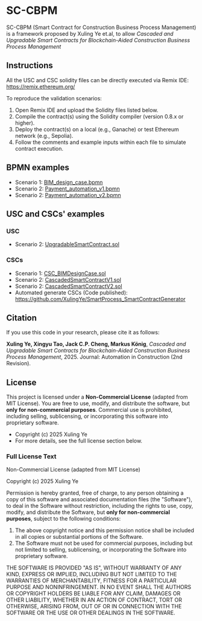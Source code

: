 # SC-CBPM

SC-CBPM (Smart Contract for Construction Business Process Management) is a framework proposed by Xuling Ye et.al, to allow *Cascaded and Upgradable Smart Contracts for Blockchain-Aided Construction Business Process Management*

## Instructions
All the USC and CSC solidity files can be directly executed via Remix IDE: https://remix.ethereum.org/ 

To reproduce the validation scenarios:

1. Open Remix IDE and upload the Solidity files listed below.  
2. Compile the contract(s) using the Solidity compiler (version 0.8.x or higher).  
3. Deploy the contract(s) on a local (e.g., Ganache) or test Ethereum network (e.g., Sepolia).  
4. Follow the comments and example inputs within each file to simulate contract execution.


## BPMN examples
- Scenario 1: [BIM_design_case.bpmn](https://github.com/XulingYe/SC-CBPM/blob/main/Scenario%201%20-%20BIM-based%20design%20collaboration/BIM_design_case.bpmn)
- Scenario 2: [Payment_automation_v1.bpmn](https://github.com/XulingYe/SC-CBPM/blob/main/Scenario%202%20-%20Construction%20payment%20automation/Payment_automation_v1.bpmn)
- Scenario 2: [Payment_automation_v2.bpmn](https://github.com/XulingYe/SC-CBPM/blob/main/Scenario%202%20-%20Construction%20payment%20automation/Payment_automation_v2.bpmn)

## USC and CSCs' examples
### USC
- Scenario 2: [UpgradableSmartContract.sol](https://github.com/XulingYe/SC-CBPM/blob/main/Scenario%202%20-%20Construction%20payment%20automation/Proposed%20Solution%20(New)/UpgradableSmartContract.sol)
### CSCs
- Scenario 1: [CSC_BIMDesignCase.sol](https://github.com/XulingYe/SC-CBPM/blob/main/Scenario%201%20-%20BIM-based%20design%20collaboration/CSC_BIMDesignCase.sol)
- Scenario 2: [CascadedSmartContractV1.sol](https://github.com/XulingYe/SC-CBPM/blob/main/Scenario%202%20-%20Construction%20payment%20automation/Proposed%20Solution%20(New)/CascadedSmartContractV1.sol)
- Scenario 2: [CascadedSmartContractV2.sol](https://github.com/XulingYe/SC-CBPM/blob/main/Scenario%202%20-%20Construction%20payment%20automation/Proposed%20Solution%20(New)/CascadedSmartContractV2.sol)
- Automated generate CSCs (Code published): https://github.com/XulingYe/SmartProcess_SmartContractGenerator

## Citation

If you use this code in your research, please cite it as follows:

**Xuling Ye, Xingyu Tao, Jack C.P. Cheng, Markus König**, *Cascaded and Upgradable Smart Contracts for Blockchain-Aided Construction Business Process Management*, 2025. Journal: Automation in Construction (2nd Revision).

## License

This project is licensed under a **Non-Commercial License** (adapted from MIT License). You are free to use, modify, and distribute the software, but **only for non-commercial purposes**. Commercial use is prohibited, including selling, sublicensing, or incorporating this software into proprietary software.

* Copyright (c) 2025 Xuling Ye
* For more details, see the full license section below.

### Full License Text

Non-Commercial License (adapted from MIT License)

Copyright (c) 2025 Xuling Ye

Permission is hereby granted, free of charge, to any person obtaining a copy
of this software and associated documentation files (the "Software"), to deal
in the Software without restriction, including the rights to use, copy, modify,
and distribute the Software, but **only for non-commercial purposes**, subject to the following conditions:

1. The above copyright notice and this permission notice shall be included in all copies or substantial portions of the Software.
2. The Software must not be used for commercial purposes, including but not limited to selling, sublicensing, or incorporating the Software into proprietary software.

THE SOFTWARE IS PROVIDED "AS IS", WITHOUT WARRANTY OF ANY KIND, EXPRESS OR IMPLIED, INCLUDING BUT NOT LIMITED TO THE WARRANTIES OF MERCHANTABILITY, FITNESS FOR A PARTICULAR PURPOSE AND NONINFRINGEMENT. IN NO EVENT SHALL THE AUTHORS OR COPYRIGHT HOLDERS BE LIABLE FOR ANY CLAIM, DAMAGES OR OTHER LIABILITY, WHETHER IN AN ACTION OF CONTRACT, TORT OR OTHERWISE, ARISING FROM, OUT OF OR IN CONNECTION WITH THE SOFTWARE OR THE USE OR OTHER DEALINGS IN THE SOFTWARE.

